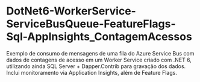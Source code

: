 # DotNet6-WorkerService-ServiceBusQueue-FeatureFlags-Sql-AppInsights_ContagemAcessos
Exemplo de consumo de mensagens de uma fila do Azure Service Bus com dados de contagens de acesso em um Worker Service criado com .NET 6, utilizando ainda SQL Server + Dapper.Contrib para gravação dos dados. Inclui monitoramento via Application Insights, além de Feature Flags.
